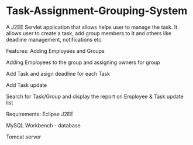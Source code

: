 # Task-Assignment-Grouping-System
A J2EE Servlet application that allows helps user to manage the task. It allows user to create a task, add group members to it and others like deadline management, notifications etc.

Features:
Adding Employees and Groups

Adding Employees to the group and assigning owners for group

Add Task and asign deadline for each Task

Add Task update

Search for Task/Group and display the report on Employee & Task update list

Requirements:
Eclipse J2EE

MySQL Workbench - database

Tomcat server
